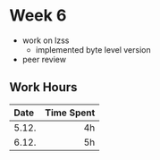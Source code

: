 # Week 6

- work on lzss
    - implemented byte level version
- peer review

## Work Hours
| Date   | Time Spent |
| :----- | ---------: |
|  5.12. | 4h         |
|  6.12. | 5h         |
